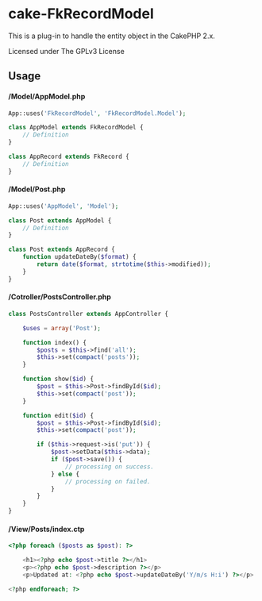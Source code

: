 cake-FkRecordModel
==================

This is a plug-in to handle the entity object in the CakePHP 2.x.

Licensed under The GPLv3 License


## Usage

#### /Model/AppModel.php

```php
App::uses('FkRecordModel', 'FkRecordModel.Model');

class AppModel extends FkRecordModel {
    // Definition
}

class AppRecord extends FkRecord {
    // Definition
}
```

#### /Model/Post.php

```php
App::uses('AppModel', 'Model');

class Post extends AppModel {
    // Definition
}

class Post extends AppRecord {
    function updateDateBy($format) {
        return date($format, strtotime($this->modified));
    }
}
```

#### /Cotroller/PostsController.php

```php
class PostsController extends AppController {

    $uses = array('Post');

    function index() {
        $posts = $this->find('all');
        $this->set(compact('posts'));
    }

    function show($id) {
        $post = $this->Post->findById($id);
        $this->set(compact('post'));
    }

    function edit($id) {
        $post = $this->Post->findById($id);
        $this->set(compact('post'));

        if ($this->request->is('put')) {
            $post->setData($this->data);
            if ($post->save()) {
                // processing on success.
            } else {
                // processing on failed.
            }
        }
    }
}
```

#### /View/Posts/index.ctp


```php
<?php foreach ($posts as $post): ?>

    <h1><?php echo $post->title ?></h1>
    <p><?php echo $post->description ?></p>
    <p>Updated at: <?php echo $post->updateDateBy('Y/m/s H:i') ?></p>

<?php endforeach; ?>
```

